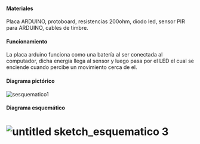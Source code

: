 #### Materiales
Placa ARDUINO, protoboard, resistencias 200ohm, diodo led, sensor PIR para ARDUINO, cables de timbre.
#### Funcionamiento 
La placa arduino funciona como una batería al ser conectada al computador, dicha energía llega al sensor y luego pasa por el LED 
el cual se enciende cuando percibe un movimiento cerca de el.

#### Diagrama pictórico
![sesquematico1](https://user-images.githubusercontent.com/47117506/52676410-0e686300-2ef8-11e9-8d37-e5c59829e6a6.png)

#### Diagrama esquemático
![untitled sketch_esquematico 3](https://user-images.githubusercontent.com/47117506/52676468-4079c500-2ef8-11e9-897d-a026e86dce58.png)
==================
